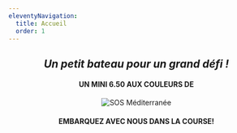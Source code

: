 ```yaml
---
eleventyNavigation:
  title: Accueil
  order: 1
---
```

<h2 style="text-align: center"><em>Un petit bateau pour un grand défi !</em></h2><h4 style="text-align: center">UN MINI 6.50 AUX COULEURS DE</h4><p style="text-align: center"><img src="/images/LOGO%20SOS%20MEDITERRANNEE%20BLANC_BLEU.png" alt="SOS Méditerranée"></p><h4 style="text-align: center">EMBARQUEZ AVEC NOUS DANS LA COURSE!</h4>